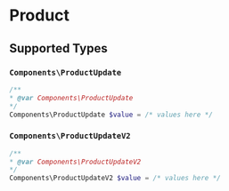 # Product


## Supported Types

### `Components\ProductUpdate`

```php
/**
* @var Components\ProductUpdate
*/
Components\ProductUpdate $value = /* values here */
```

### `Components\ProductUpdateV2`

```php
/**
* @var Components\ProductUpdateV2
*/
Components\ProductUpdateV2 $value = /* values here */
```

